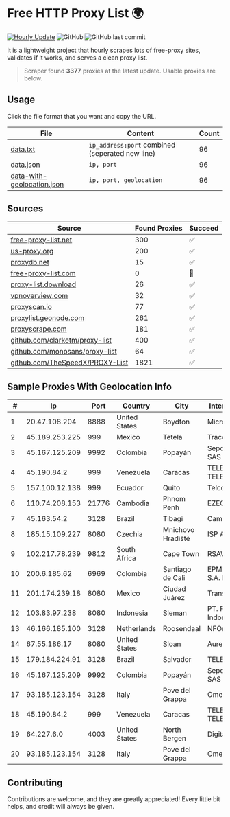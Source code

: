 
# Free HTTP Proxy List 🌍

[![Hourly Update](https://github.com/mertguvencli/http-proxy-list/actions/workflows/main.yml/badge.svg?branch=main)](https://github.com/mertguvencli/http-proxy-list/actions/workflows/main.yml)
![GitHub](https://img.shields.io/github/license/mertguvencli/http-proxy-list)
![GitHub last commit](https://img.shields.io/github/last-commit/mertguvencli/http-proxy-list)

It is a lightweight project that hourly scrapes lots of free-proxy sites, validates if it works, and serves a clean proxy list.


> Scraper found **3377** proxies at the latest update. Usable proxies are below.

## Usage

Click the file format that you want and copy the URL.


|File|Content|Count|
|----|-------|-----|
|[data.txt](https://raw.githubusercontent.com/mertguvencli/http-proxy-list/main/proxy-list/data.txt)|`ip_address:port` combined (seperated new line)|96|
|[data.json](https://raw.githubusercontent.com/mertguvencli/http-proxy-list/main/proxy-list/data.json)|`ip, port`|96|
|[data-with-geolocation.json](https://raw.githubusercontent.com/mertguvencli/http-proxy-list/main/proxy-list/data-with-geolocation.json)|`ip, port, geolocation`|96|

## Sources

|Source|Found Proxies|Succeed|
|------|-------------|-------|
|[free-proxy-list.net](https://free-proxy-list.net)|300|✅|
|[us-proxy.org](https://www.us-proxy.org)|200|✅|
|[proxydb.net](http://proxydb.net)|15|✅|
|[free-proxy-list.com](https://free-proxy-list.com/?page=&port=&type%5B%5D=http&type%5B%5D=https&up_time=0&search=Search)|0|🚫|
|[proxy-list.download](https://www.proxy-list.download/HTTP)|26|✅|
|[vpnoverview.com](https://vpnoverview.com/privacy/anonymous-browsing/free-proxy-servers)|32|✅|
|[proxyscan.io](https://www.proxyscan.io)|77|✅|
|[proxylist.geonode.com](https://proxylist.geonode.com/api/proxy-list?limit=300&page=1&sort_by=lastChecked&sort_type=desc&protocols=http,https)|261|✅|
|[proxyscrape.com](https://api.proxyscrape.com/v2/?request=displayproxies&protocol=http&timeout=10000&country=all&ssl=all&anonymity=all)|181|✅|
|[github.com/clarketm/proxy-list](https://raw.githubusercontent.com/clarketm/proxy-list/master/proxy-list-raw.txt)|400|✅|
|[github.com/monosans/proxy-list](https://raw.githubusercontent.com/monosans/proxy-list/main/proxies/http.txt)|64|✅|
|[github.com/TheSpeedX/PROXY-List](https://raw.githubusercontent.com/TheSpeedX/PROXY-List/master/http.txt)|1821|✅|


## Sample Proxies With Geolocation Info

|#|Ip|Port|Country|City|Internet Service Provider|
|-|--|----|-------|----|-------------------------|
|1|20.47.108.204|8888|United States|Boydton|Microsoft Corporation|
|2|45.189.253.225|999|Mexico|Tetela|Tracered SA De CV|
|3|45.167.125.209|9992|Colombia|Popayán|Sepcom Comunicaciones SAS|
|4|45.190.84.2|999|Venezuela|Caracas|TELECOM.CORPORATIVAS TELECORP, C.A|
|5|157.100.12.138|999|Ecuador|Quito|Telconet S.A|
|6|110.74.208.153|21776|Cambodia|Phnom Penh|EZECOM limited|
|7|45.163.54.2|3128|Brazil|Tibagi|Campos Gerais Telecom|
|8|185.15.109.227|8080|Czechia|Mnichovo Hradiště|ISP Alliance a.s.|
|9|102.217.78.239|9812|South Africa|Cape Town|RSAWEB (PTY) LTD|
|10|200.6.185.62|6969|Colombia|Santiago de Cali|EPM Telecomunicaciones S.A. E.S.P.|
|11|201.174.239.18|8080|Mexico|Ciudad Juárez|Transtelco Inc|
|12|103.83.97.238|8080|Indonesia|Sleman|PT. Foxline Mediadata Indonusa|
|13|46.166.185.100|3128|Netherlands|Roosendaal|NFOrce Entertainment BV|
|14|67.55.186.17|8080|United States|Sloan|Aureon Network Services|
|15|179.184.224.91|3128|Brazil|Salvador|TELEFÔNICA BRASIL S.A|
|16|45.167.125.209|9992|Colombia|Popayán|Sepcom Comunicaciones SAS|
|17|93.185.123.154|3128|Italy|Pove del Grappa|Omegacom S.R.L.S.|
|18|45.190.84.2|999|Venezuela|Caracas|TELECOM.CORPORATIVAS TELECORP, C.A|
|19|64.227.6.0|4003|United States|North Bergen|DigitalOcean, LLC|
|20|93.185.123.154|3128|Italy|Pove del Grappa|Omegacom S.R.L.S.|



## Contributing

Contributions are welcome, and they are greatly appreciated! Every
little bit helps, and credit will always be given.

